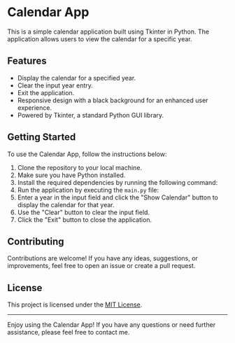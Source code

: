 # Calendar App

This is a simple calendar application built using Tkinter in Python. The application allows users to view the calendar for a specific year.

## Features

- Display the calendar for a specified year.
- Clear the input year entry.
- Exit the application.
- Responsive design with a black background for an enhanced user experience.
- Powered by Tkinter, a standard Python GUI library.

## Getting Started

To use the Calendar App, follow the instructions below:

1. Clone the repository to your local machine.
2. Make sure you have Python installed.
3. Install the required dependencies by running the following command:
4. Run the application by executing the `main.py` file:
5. Enter a year in the input field and click the "Show Calendar" button to display the calendar for that year.
6. Use the "Clear" button to clear the input field.
7. Click the "Exit" button to close the application.

## Contributing

Contributions are welcome! If you have any ideas, suggestions, or improvements, feel free to open an issue or create a pull request.

## License

This project is licensed under the [MIT License](LICENSE).

---

Enjoy using the Calendar App! If you have any questions or need further assistance, please feel free to contact me.



